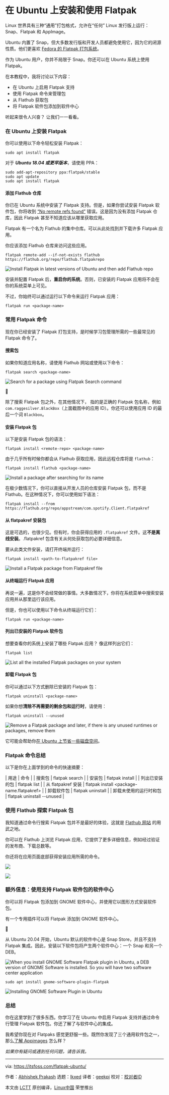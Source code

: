 [#]: subject: "Install and Use Flatpak on Ubuntu"
[#]: via: "https://itsfoss.com/flatpak-ubuntu/"
[#]: author: "Abhishek Prakash https://itsfoss.com/author/abhishek/"
[#]: collector: "lkxed"
[#]: translator: "geekpi"
[#]: reviewer: " "
[#]: publisher: " "
[#]: url: " "

在 Ubuntu 上安装和使用 Flatpak
======

Linux 世界具有三种“通用”打包格式，允许在“任何” Linux 发行版上运行：Snap、Flatpak 和 AppImage。

Ubuntu 内置了 Snap，但大多数发行版和开发人员都避免使用它，因为它的闭源性质。他们更喜欢 [Fedora 的 Flatpak 打包系统][1]。

作为 Ubuntu 用户，你并不局限于 Snap。你还可以在 Ubuntu 系统上使用 Flatpak。

在本教程中，我将讨论以下内容：

- 在 Ubuntu 上启用 Flatpak 支持
- 使用 Flatpak 命令来管理包
- 从 Flathub 获取包
- 将 Flatpak 软件包添加到软件中心

听起来很令人兴奋？ 让我们一一看看。

### 在 Ubuntu 上安装 Flatpak

你可以使用以下命令轻松安装 Flatpak：

```
sudo apt install flatpak
```

对于 **_Ubuntu 18.04 或更早版本_**，请使用 PPA：

```
sudo add-apt-repository ppa:flatpak/stable
sudo apt update
sudo apt install flatpak
```

#### 添加 Flathub 仓库

你已在 Ubuntu 系统中安装了 Flatpak 支持。但是，如果你尝试安装 Flatpak 软件包，你将收到 [“No remote refs found”][2] 错误。这是因为没有添加 Flatpak 仓库，因此 Flatpak 甚至不知道应该从哪里获取应用。

Flatpak 有一个名为 Flathub 的集中仓库。可以从此处找到并下载许多 Flatpak 应用。

你应该添加 Flathub 仓库来访问这些应用。

```
flatpak remote-add --if-not-exists flathub https://flathub.org/repo/flathub.flatpakrepo
```

![Install Flatpak in latest versions of Ubuntu and then add Flathub repo][3]

安装并配置 Flatpak 后，**重启你的系统**。否则，已安装的 Flatpak 应用将不会在你的系统菜单上可见。

不过，你始终可以通过运行以下命令来运行 Flatpak 应用：

```
flatpak run <package-name>
```

### 常用 Flatpak 命令

现在你已经安装了 Flatpak 打包支持，是时候学习包管理所需的一些最常见的 Flatpak 命令了。

#### 搜索包

如果你知道应用名称，请使用 Flathub 网站或使用以下命令：

```
flatpak search <package-name>
```

![Search for a package using Flatpak Search command][4]

🚧

除了搜索 Flatpak 包之外，在其他情况下，<package-name> 指的是正确的 Flatpak 包名称，例如 `com.raggesilver.BlackBox`（上面截图中的应用 ID）。你还可以使用应用 ID 的最后一个词 `Blackbox`。

#### 安装 Flatpak 包

以下是安装 Flatpak 包的语法：

```
flatpak install <remote-repo> <package-name>
```

由于几乎所有时候你都会从 Flathub 获取应用，因此远程仓库将是 `flathub`：

```
flatpak install flathub <package-name>
```

![Install a package after searching for its name][5]

在极少数情况下，你可以直接从开发人员的仓库安装 Flatpak 包，而不是 Flathub。在这种情况下，你可以使用如下语法：

```
flatpak install --from https://flathub.org/repo/appstream/com.spotify.Client.flatpakref
```

#### 从 flatpakref 安装包

这是可选的，也很少见。但有时，你会获得应用的 `.flatpakref` 文件。这**不是离线安装**。.flatpakref 包含有关从何处获取包的必要详细信息。

要从此类文件安装，请打开终端并运行：

```
flatpak install <path-to-flatpakref file>
```

![Install a Flatpak package from Flatpakref file][6]

#### 从终端运行 Flatpak 应用

再说一遍，这是你不会经常做的事情。大多数情况下，你将在系统菜单中搜索安装应用并从那里运行该应用。

但是，你也可以使用以下命令从终端运行它们：

```
flatpak run <package-name>
```

#### 列出已安装的 Flatpak 软件包

想要查看你的系统上安装了哪些 Flatpak 应用？ 像这样列出它们：

```
flatpak list
```

![List all the installed Flatpak packages on your system][7]

#### 卸载 Flatpak 包

你可以通过以下方式删除已安装的 Flatpak 包：

```
flatpak uninstall <package-name>
```

如果你想**清除不再需要的剩余包和运行时**，请使用：

```
flatpak uninstall --unused
```

![Remove a Flatpak package and later, if there is any unused runtimes or packages, remove them][8]

它可能会帮助你[在 Ubuntu 上节省一些磁盘空间][9]。

### Flatpak 命令总结

以下是你在上面学到的命令的快速摘要：

| 用途 | 命令 |
| 搜索包 | flatpak search |
| 安装包 | flatpak install |
| 列出已安装的包 | flatpak list |
| 从 flatpakref 安装 | flatpak install <package-name.flatpakref> |
| 卸载软件包 | flatpak uninstall |
| 卸载未使用的运行时和包 | flatpak uninstall --unused |

### 使用 Flathub 探索 Flatpak 包

我知道通过命令行搜索 Flatpak 包并不是最好的体验，这就是 [Flathub 网站][10] 的用武之地。

你可以在 Flathub 上浏览 Flatpak 应用，它提供了更多详细信息，例如经过验证的发布商、下载总数等。

你还将在应用页面底部获得安装应用所需的命令。

![][11]

![][12]

### 额外信息：使用支持 Flatpak 软件包的软件中心

你可以将 Flatpak 包添加到 GNOME 软件中心，并使用它以图形方式安装软件包。

有一个专用插件可以将 Flatpak 添加到 GNOME 软件中心。

🚧

从 Ubuntu 20.04 开始，Ubuntu 默认的软件中心是 Snap Store，并且不支持 Flatpak 集成。因此，安装以下软件包将产生两个软件中心：一个 Snap 和另一个 DEB。

![When you install GNOME Software Flatpak plugin in Ubuntu, a DEB version of GNOME Software is installed. So you will have two software center application][13]

```
sudo apt install gnome-software-plugin-flatpak
```

![Installing GNOME Software Plugin in Ubuntu][14]

### 总结

你在这里学到了很多东西。你学习了在 Ubuntu 中启用 Flatpak 支持并通过命令行管理 Flatpak 软件包。你还了解了与软件中心的集成。

我希望你现在对 Flatpaks 感觉更舒服一些。既然你发现了三个通用软件包之一，那么[了解 Appimages][15] 怎么样？

_如果你有疑问或遇到任何问题，请告诉我。_

--------------------------------------------------------------------------------

via: https://itsfoss.com/flatpak-ubuntu/

作者：[Abhishek Prakash][a]
选题：[lkxed][b]
译者：[geekpi](https://github.com/geekpi)
校对：[校对者ID](https://github.com/校对者ID)

本文由 [LCTT](https://github.com/LCTT/TranslateProject) 原创编译，[Linux中国](https://linux.cn/) 荣誉推出

[a]: https://itsfoss.com/author/abhishek/
[b]: https://github.com/lkxed/
[1]: https://itsfoss.com/what-is-flatpak/
[2]: https://itsfoss.com/no-remote-ref-found-flatpak/
[3]: https://itsfoss.com/content/images/2023/06/install-flatpak-1.svg
[4]: https://itsfoss.com/content/images/2023/06/flatpak-search.svg
[5]: https://itsfoss.com/content/images/2023/06/flatpak-install-package.svg
[6]: https://itsfoss.com/content/images/2023/06/install-flatpak-ref.svg
[7]: https://itsfoss.com/content/images/2023/06/flatpak-list.svg
[8]: https://itsfoss.com/content/images/2023/06/flatpak-uninstall-package-with-removal-of-unused.svg
[9]: https://itsfoss.com/free-up-space-ubuntu-linux/
[10]: https://flathub.org:443/en-GB
[11]: https://itsfoss.com/content/images/2023/06/Flathub-apps-page-2.png
[12]: https://itsfoss.com/content/images/2023/06/application-details-in-flathub-website-2.png
[13]: https://itsfoss.com/content/images/2023/06/two-software-centers-in-Ubuntu.png
[14]: https://itsfoss.com/content/images/2023/06/install-gnome-flatpak-plugin.svg
[15]: https://itsfoss.com/use-appimage-linux/